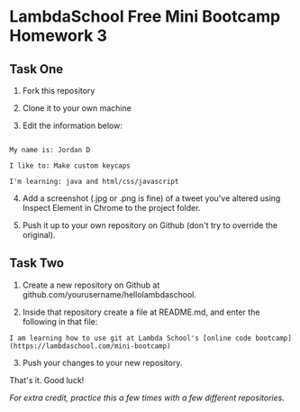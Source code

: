 # LambdaSchool Free Mini Bootcamp Homework 3 #

## Task One ##

1. Fork this repository

2. Clone it to your own machine

3. Edit the information below:


```

My name is: Jordan D

I like to: Make custom keycaps

I'm learning: java and html/css/javascript

```

4. Add a screenshot (.jpg or .png is fine) of a tweet you've altered using Inspect Element in Chrome to the project folder.

4. Push it up to your own repository on Github (don't try to override the original).

## Task Two ##

1. Create a new repository on Github at github.com/yourusername/hellolambdaschool.

2. Inside that repository create a file at README.md, and enter the following in that file:

```
I am learning how to use git at Lambda School's [online code bootcamp](https://lambdaschool.com/mini-bootcamp)
```

3. Push your changes to your new repository.

That's it. Good luck!

*For extra credit, practice this a few times with a few different repositories.*